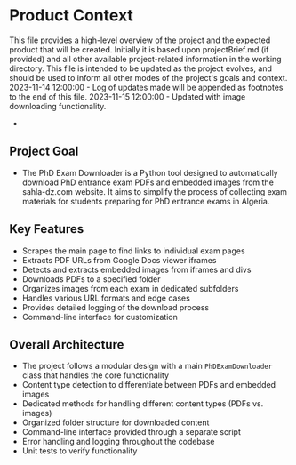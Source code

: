 # Product Context

This file provides a high-level overview of the project and the expected product that will be created. Initially it is based upon projectBrief.md (if provided) and all other available project-related information in the working directory. This file is intended to be updated as the project evolves, and should be used to inform all other modes of the project's goals and context.
2023-11-14 12:00:00 - Log of updates made will be appended as footnotes to the end of this file.
2023-11-15 12:00:00 - Updated with image downloading functionality.

*

## Project Goal

* The PhD Exam Downloader is a Python tool designed to automatically download PhD entrance exam PDFs and embedded images from the sahla-dz.com website. It aims to simplify the process of collecting exam materials for students preparing for PhD entrance exams in Algeria.

## Key Features

* Scrapes the main page to find links to individual exam pages
* Extracts PDF URLs from Google Docs viewer iframes
* Detects and extracts embedded images from iframes and divs
* Downloads PDFs to a specified folder
* Organizes images from each exam in dedicated subfolders
* Handles various URL formats and edge cases
* Provides detailed logging of the download process
* Command-line interface for customization

## Overall Architecture

* The project follows a modular design with a main `PhDExamDownloader` class that handles the core functionality
* Content type detection to differentiate between PDFs and embedded images
* Dedicated methods for handling different content types (PDFs vs. images)
* Organized folder structure for downloaded content
* Command-line interface provided through a separate script
* Error handling and logging throughout the codebase
* Unit tests to verify functionality